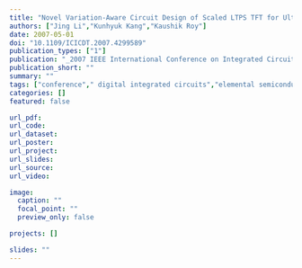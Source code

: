```yaml
---
title: "Novel Variation-Aware Circuit Design of Scaled LTPS TFT for Ultra low Power, Low-Cost Applications"
authors: ["Jing Li","Kunhyuk Kang","Kaushik Roy"]
date: 2007-05-01
doi: "10.1109/ICICDT.2007.4299589"
publication_types: ["1"]
publication: "_2007 IEEE International Conference on Integrated Circuit Design and Technology (textbfICICDT)_"
publication_short: ""
summary: ""
tags: ["conference"," digital integrated circuits","elemental semiconductors","flexible electronics","grain boundaries","integrated circuit design","low-power electronics","response surface methodology","silicon","thin film transistors","si","battery-operated portable electronics","defect grain boundary region","device-to-device variation","flexible substrate","low-cost digital design","low-temperature polycrystalline silicon thin film transistors","multifinger parallel structure","power dissipation","response surface method","scaled ltps tft","size 200 nm","statistical variation","variation-aware circuit design","voltage 10 v to 20 v","circuit synthesis","digital circuits","flexible printed circuits","glass","grain boundaries","polymers","silicon","substrates","temperature","thin film transistors","low-temperature polycrystalline-silicon (ltps)","response surface method (rsm)","grain boundary (gb)","thin film transistor (tft)"]
categories: []
featured: false

url_pdf:
url_code:
url_dataset:
url_poster:
url_project:
url_slides:
url_source:
url_video:

image:
  caption: ""
  focal_point: ""
  preview_only: false

projects: []

slides: ""
---
```


